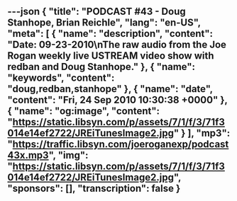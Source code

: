---json
{
  "title": "PODCAST #43 - Doug Stanhope, Brian Reichle",
  "lang": "en-US",
  "meta": [
    {
      "name": "description",
      "content": "Date: 09-23-2010\nThe raw audio from the Joe Rogan weekly live USTREAM video show with redban and Doug Stanhope."
    },
    {
      "name": "keywords",
      "content": "doug,redban,stanhope"
    },
    {
      "name": "date",
      "content": "Fri, 24 Sep 2010 10:30:38 +0000"
    },
    {
      "name": "og:image",
      "content": "https://static.libsyn.com/p/assets/7/1/f/3/71f3014e14ef2722/JREiTunesImage2.jpg"
    }
  ],
  "mp3": "https://traffic.libsyn.com/joeroganexp/podcast43x.mp3",
  "img": "https://static.libsyn.com/p/assets/7/1/f/3/71f3014e14ef2722/JREiTunesImage2.jpg",
  "sponsors": [],
  "transcription": false
}
---
<episode-header />

<timemark seconds="0" />

<transcribe-call-to-action />

<episode-footer />
